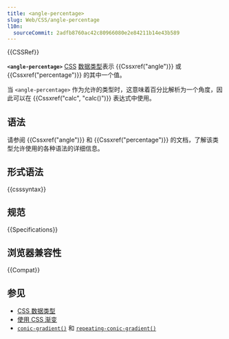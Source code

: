 ```yaml
---
title: <angle-percentage>
slug: Web/CSS/angle-percentage
l10n:
  sourceCommit: 2adfb8760ac42c80966080e2e84211b14e43b589
---
```


{{CSSRef}}

**`<angle-percentage>`** [CSS](/zh-CN/docs/Web/CSS) [数据类型](/zh-CN/docs/Web/CSS/CSS_Types)表示 {{Cssxref("angle")}} 或 {{Cssxref("percentage")}} 的其中一个值。

当 `<angle-percentage>` 作为允许的类型时，这意味着百分比解析为一个角度，因此可以在 {{Cssxref("calc", "calc()")}} 表达式中使用。

## 语法

请参阅 {{Cssxref("angle")}} 和 {{Cssxref("percentage")}} 的文档，了解该类型允许使用的各种语法的详细信息。

## 形式语法

{{csssyntax}}

## 规范

{{Specifications}}

## 浏览器兼容性

{{Compat}}

## 参见

- [CSS 数据类型](/zh-CN/docs/Web/CSS/CSS_Types)
- [使用 CSS 渐变](/zh-CN/docs/Web/CSS/CSS_images/Using_CSS_gradients)
- [`conic-gradient()`](/zh-CN/docs/Web/CSS/gradient/conic-gradient) 和 [`repeating-conic-gradient()`](/zh-CN/docs/Web/CSS/gradient/repeating-conic-gradient)
